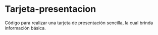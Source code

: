 # Tarjeta-presentacion
Código para realizar una tarjeta de presentación sencilla, la cual brinda información básica.
